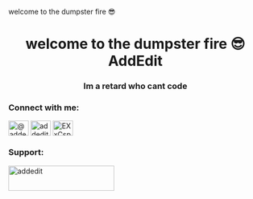 welcome to the dumpster fire  😎

<h1 align="center">welcome to the dumpster fire 😎 AddEdit</h1>
<h3 align="center">Im a retard who cant code</h3>

<h3 align="left">Connect with me:</h3>
<p align="left">
<a href="https://twitter.com/@addeditt" target="blank"><img align="center" src="https://raw.githubusercontent.com/rahuldkjain/github-profile-readme-generator/master/src/images/icons/Social/twitter.svg" alt="@addeditt" height="30" width="40" /></a>
<a href="https://www.youtube.com/c/addedit" target="blank"><img align="center" src="https://raw.githubusercontent.com/rahuldkjain/github-profile-readme-generator/master/src/images/icons/Social/youtube.svg" alt="addedit" height="30" width="40" /></a>
<a href="https://discord.gg/EXxCspAy" target="blank"><img align="center" src="https://raw.githubusercontent.com/rahuldkjain/github-profile-readme-generator/master/src/images/icons/Social/discord.svg" alt="EXxCspAy" height="30" width="40" /></a>
</p>

<h3 align="left">Support:</h3>
<p><a href="https://ko-fi.com/addedit"> <img align="left" src="https://cdn.ko-fi.com/cdn/kofi3.png?v=3" height="50" width="210" alt="addedit" /></a></p><br><br>
